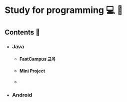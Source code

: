 # Study for programming :computer: :memo:

## Contents :open_file_folder:

- ### Java
  - #### FastCampus 교육
  - #### Mini Project
  -
- ### Android
